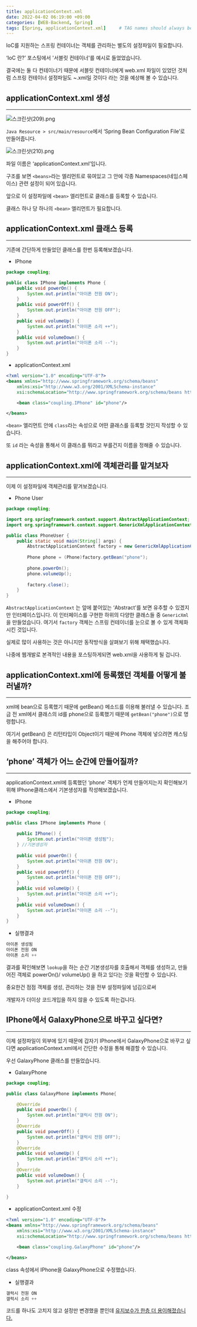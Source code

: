 ```yaml
---
title: applicationContext.xml
date: 2022-04-02 06:19:00 +09:00 
categories: [WEB-Backend, Spring] 
tags: [Spring, applicationContext.xml]     # TAG names should always be lowercase
---
```


IoC를 지원하는 스프링 컨테이너는 객체를 관리하는 별도의 설정파일이 필요합니다.

‘IoC 란?’ 포스팅에서 '서블릿 컨테이너'를 예시로 들었었습니다.

결국에는 둘 다 컨테이너기 때문에 서블릿 컨테이너에게 web.xml 파일이 있었던 것처럼 스프링 컨테이너 설정파일도 ~.xml일 것이다 라는 것을 예상해 볼 수 있습니다.

## applicationContext.xml 생성

---

![스크린샷(209).png](/assets/2022-04-02-applicationContext/1.png)

`Java Resource > src/main/resource`에서 ‘Spring Bean Configuration File’로 만들어줍니다. 

![스크린샷(210).png](/assets/2022-04-02-applicationContext/2.png)

파일 이름은 ‘applicationContext.xml’입니다.

구조를 보면 `<beans>`라는 엘리먼트로 묶여있고 그 안에 각종 Namespaces(네임스페이스) 관련 설정이 되어 있습니다. 

앞으로 이 설정파일에 `<bean>` 엘리먼트로 클래스를 등록할 수 있습니다. 

클래스 하나 당 하나의 `<bean>` 엘리먼트가 필요합니다.

## applicationContext.xml 클래스 등록

---

기존에 간단하게 만들었던 클래스를 한번 등록해보겠습니다. 

- IPhone

```java
package coupling;

public class IPhone implements Phone {
	public void powerOn() {
		System.out.println("아이폰 전원 ON");
	}
	public void powerOff() {
		System.out.println("아이폰 전원 OFF");
	}
	public void volumeUp() {
		System.out.println("아이폰 소리 ++");
	}
	public void volumeDown() {
		System.out.println("아이폰 소리 --");
	}
}
```

- applicationContext.xml

```xml
<?xml version="1.0" encoding="UTF-8"?>
<beans xmlns="http://www.springframework.org/schema/beans"
	xmlns:xsi="http://www.w3.org/2001/XMLSchema-instance"
	xsi:schemaLocation="http://www.springframework.org/schema/beans http://www.springframework.org/schema/beans/spring-beans.xsd">

	<bean class="coupling.IPhone" id="phone"/>

</beans>
```

`<bean>` 엘리먼트 안에 `class`라는 속성으로 어떤 클래스를 등록할 것인지 작성할 수 있습니다. 

또 `id` 라는 속성을 통해서 이 클래스를 뭐라고 부를건지 이름을 정해줄 수 있습니다. 

## applicationContext.xml에 객체관리를 맡겨보자

---

이제 이 설정파일에 객체관리를 맡겨보겠습니다. 

- Phone User

```java
package coupling;

import org.springframework.context.support.AbstractApplicationContext;
import org.springframework.context.support.GenericXmlApplicationContext;

public class PhoneUser {
	public static void main(String[] args) {
		AbstractApplicationContext factory = new GenericXmlApplicationContext("applicationContext.xml");
		
		Phone phone = (Phone)factory.getBean("phone");
		
		phone.powerOn();
		phone.volumeUp();
	
		factory.close();
	}
}
```

`AbstractApplicationContext` 는 앞에 붙어있는 ‘Abstract’를 보면 유추할 수 있겠지만 인터페이스입니다. 이 인터페이스를 구현한 하위의 다양한 클래스들 중 `GenericXml`을 만들었습니다. 여기서 `factory` 객체는 스프링 컨테이너를 눈으로 볼 수 있게 객체화 시킨 것입니다. 

실제로 많이 사용하는 것은 아니지만 동작방식을 살펴보기 위해 채택했습니다. 

나중에 웹개발로 본격적인 내용을 포스팅하게되면 web.xml을 사용하게 될 겁니다.

## applicationContext.xml에 등록했던 객체를 어떻게 불러낼까?

---

xml에 bean으로 등록했기 때문에 getBean() 메소드를 이용해 불러낼 수 있습니다. 조금 전 xml에서 클래스의 id를 phone으로 등록했기 때문에 `getBean("phone")`으로 명령합니다. 

여기서 getBean() 은 리턴타입이 Object이기 때문에 Phone 객체에 넣으려면 캐스팅을 해주어야 합니다. 

## ‘phone’ 객체가 어느 순간에 만들어질까?

---

applicationContext.xml에 등록했던 ‘phone’ 객체가 언제 만들어지는지 확인해보기 위해  IPhone클래스에서 기본생성자를 작성해보겠습니다. 

- IPhone

```java
package coupling;

public class IPhone implements Phone {
	
	public IPhone() {
		System.out.println("아이폰 생성됨");
	} //기본생성자
	
	public void powerOn() {
		System.out.println("아이폰 전원 ON");
	}
	public void powerOff() {
		System.out.println("아이폰 전원 OFF");
	}
	public void volumeUp() {
		System.out.println("아이폰 소리 ++");
	}
	public void volumeDown() {
		System.out.println("아이폰 소리 --");
	}
}
```

- 실행결과

```java
아이폰 생성됨
아이폰 전원 ON
아이폰 소리 ++
```

결과를 확인해보면 `lookup`을 하는 순간 기본생성자를 호출해서 객체를 생성하고, 만들어진 객체로 powerOn()/ volumeUp() 을 하고 있다는 것을 확인할 수 있습니다. 

중요한건 점점 객체를 생성, 관리하는 것을 전부 설정파일에 넘김으로써 

개발자가 더이상 코드개입을 하지 않을 수 있도록 하는겁니다. 

## IPhone에서 GalaxyPhone으로 바꾸고 싶다면?

---

이제 설정파일이 외부에 있기 때문에 갑자기 IPhone에서 GalaxyPhone으로 바꾸고 싶다면 applicationContext.xml에서 간단한 수정을 통해 해결할 수 있습니다.

우선 GalaxyPhone 클래스를 만들었습니다.

- GalaxyPhone

```java
package coupling;

public class GalaxyPhone implements Phone{

	@Override
	public void powerOn() {
		System.out.println("갤럭시 전원 ON");
	}
	@Override
	public void powerOff() {
		System.out.println("갤럭시 전원 OFF");
	}
	@Override
	public void volumeUp() {
		System.out.println("갤럭시 소리 ++");
	}
	@Override
	public void volumeDown() {
		System.out.println("갤럭시 소리 --");
	}

}
```

- applicationContext.xml 수정

```xml
<?xml version="1.0" encoding="UTF-8"?>
<beans xmlns="http://www.springframework.org/schema/beans"
	xmlns:xsi="http://www.w3.org/2001/XMLSchema-instance"
	xsi:schemaLocation="http://www.springframework.org/schema/beans http://www.springframework.org/schema/beans/spring-beans.xsd">

	<bean class="coupling.GalaxyPhone" id="phone"/>

</beans>
```

class 속성에서 IPhone을 GalaxyPhone으로 수정했습니다.

- 실행결과

```java
갤럭시 전원 ON
갤럭시 소리 ++
```

코드를 하나도 고치지 않고 설정만 변경했을 뿐인데 <u>유지보수가 한층 더 용이해졌습니다.</u>